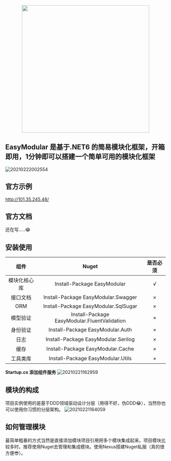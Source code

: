 
<div align=center>
	<img src="https://cdn.jsdelivr.net/gh/doordie1991/PicBed@main/picture/20210222012759.png" width="400" />
</div>


## EasyModular 是基于.NET6 的简易模块化框架，开箱即用，1分钟即可以搭建一个简单可用的模块化框架

![20210222002554](https://cdn.jsdelivr.net/gh/doordie1991/PicBed@main/picture/20210222002554.png)

## 官方示例
http://101.35.245.48/

## 官方文档
还在写.....:joy:

## 安装使用
| 组件 | Nuget | 是否必须 |
| :----:| :----: | :----: |
| 模块化核心库 | Install-Package EasyModular | √ |
| 接口文档 | Install-Package EasyModular.Swagger | × |
| ORM | Install-Package EasyModular.SqlSugar | × |
| 模型验证 | Install-Package EasyModular.FluentValidation | × |
| 身份验证 | Install-Package EasyModular.Auth| × |
| 日志 | Install-Package EasyModular.Serilog | × |
| 缓存 | Install-Package EasyModular.Cache | × |
| 工具类库 | Install-Package EasyModular.Utils | × |


**Startup.cs 添加组件服务**
![20210221162959](https://cdn.jsdelivr.net/gh/doordie1991/PicBed@main/picture/20210221162959.png)

## 模块的构成
项目实例使用的是基于DDD领域驱动设计分层（用得不好，伪DDD:joy:），当然你也可以使用你习惯的分层架构。
![20210221164059](https://cdn.jsdelivr.net/gh/doordie1991/PicBed@main/picture/20210221164059.png)

## 如何管理模块
最简单粗暴的方式当然是直接添加模块项目引用把多个模块集成起来。项目模块比较多时，推荐使用Nuget去管理和集成模块。使用Nexus搭建Nuget私服（真的很方便:sunglasses:）。


